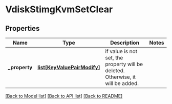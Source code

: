 # VdiskStimgKvmSetClear

## Properties
Name | Type | Description | Notes
------------ | ------------- | ------------- | -------------
**_property** | [**list[KeyValuePairModify]**](KeyValuePairModify.md) | if value is not set, the property will be deleted. Otherwise, it will be added. | 

[[Back to Model list]](../README.md#documentation-for-models) [[Back to API list]](../README.md#documentation-for-api-endpoints) [[Back to README]](../README.md)


